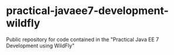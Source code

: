 practical-javaee7-development-wildfly
=====================================

Public repository for code contained in the "Practical Java EE 7 Development using WildFly"
